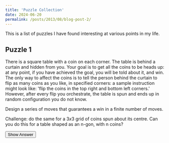 ```yaml
---
title: 'Puzzle Collection'
date: 2024-06-20
permalink: /posts/2013/08/blog-post-2/
---
```


This is a list of puzzles I have found interesting at various points in my life. 

## Puzzle 1
There is a square table with a coin on each corner. The table is behind a curtain and hidden from you. Your goal is to get all the coins to be heads up: at any point, if you have achieved the goal, you will be told about it, and win. 
The only way to affect the coins is to tell the person behind the curtain to flip as many coins as you like, in specified corners: a sample instruction might look like: 'flip the coins in the top right and bottom left corners.' However, after every flip you orchestrate, the table is spun and ends up in random configuration you do not know. 

Design a series of moves that guarantees a win in a finite number of moves. 

Challenge: do the same for a $3x3$ grid of coins spun about its centre. Can you do this for a table shaped as an n-gon, with n coins? 

<button onclick="document.getElementById('answer1').style.display='block'">Show Answer</button><div id="answer1" style="display:none;">
A piano.
</div>


<script>
function toggleAnswer(id) {
  var answer = document.getElementById(id);
  if (answer.style.display === 'none') {
    answer.style.display = 'block';
  } else {
    answer.style.display = 'none';
  }
}
</script>
